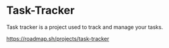 # Task-Tracker
Task tracker is a project used to track and manage your tasks.

https://roadmap.sh/projects/task-tracker

